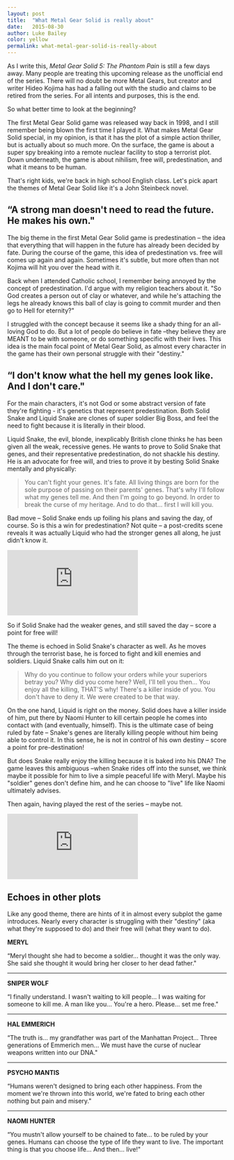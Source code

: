 ```yaml
---
layout: post
title:  "What Metal Gear Solid is really about"
date:   2015-08-30
author: Luke Bailey
color: yellow
permalink: what-metal-gear-solid-is-really-about
---
```

As I write this, _Metal Gear Solid 5: The Phantom Pain_ is still a few days away. Many people are treating this upcoming release as the unofficial end of the series. There will no doubt be more Metal Gears, but creator and writer Hideo Kojima has had a falling out with the studio and claims to be retired from the series. For all intents and purposes, this is the end.

So what better time to look at the beginning?

The first Metal Gear Solid game was released way back in 1998, and I still remember being blown the first time I played it. What makes Metal Gear Solid special, in my opinion, is that it has the plot of a simple action thriller, but is actually about so much more. On the surface, the game is about a super spy breaking into a remote nuclear facility to stop a terrorist plot. Down underneath, the game is about nihilism, free will, predestination, and what it means to be human.

That's right kids, we're back in high school English class. Let's pick apart the themes of Metal Gear Solid like it's a John Steinbeck novel.

## **&ldquo;A strong man doesn't need to read the future. He makes his own."** ##

The big theme in the first Metal Gear Solid game is predestination – the idea that everything that will happen in the future has already been decided by fate. During the course of the game, this idea of predestination vs. free will comes up again and again. Sometimes it's subtle, but more often than not Kojima will hit you over the head with it.

Back when I attended Catholic school, I remember being annoyed by the concept of predestination. I'd argue with my religion teachers about it. "So God creates a person out of clay or whatever, and while he's attaching the legs he already knows this ball of clay is going to commit murder and then go to Hell for eternity?"

I struggled with the concept because it seems like a shady thing for an all-loving God to do. But a lot of people do believe in fate –they believe they are MEANT to be with someone, or do something specific with their lives. This idea is the main focal point of Metal Gear Solid, as almost every character in the game has their own personal struggle with their "destiny."

## **&ldquo;I don't know what the hell my genes look like. And I don't care."** ##

For the main characters, it's not God or some abstract version of fate they're fighting - it's genetics that represent predestination. Both Solid Snake and Liquid Snake are clones of super soldier Big Boss, and feel the need to fight because it is literally in their blood.

Liquid Snake, the evil, blonde, inexplicably British clone thinks he has been given all the weak, recessive genes. He wants to prove to Solid Snake that genes, and their representative predestination, do not shackle his destiny. He is an advocate for free will, and tries to prove it by besting Solid Snake mentally and physically:

> You can't fight your genes. It's fate. All living things are born for the sole purpose
> of passing on their parents' genes. That's why I'll follow what my genes tell me. And
> then I'm going to go beyond. In order to break the curse of my heritage. And to do
> that... first I will kill you.

Bad move – Solid Snake ends up foiling his plans and saving the day, of course. So is this a win for predestination? Not quite – a post-credits scene reveals it was actually Liquid who had the stronger genes all along, he just didn't know it.

<iframe class="video" src="https://www.youtube.com/embed/FmoLd_YiQ-U" frameborder="0" allowfullscreen></iframe>

So if Solid Snake had the weaker genes, and still saved the day – score a point for free will!

The theme is echoed in Solid Snake's character as well. As he moves through the terrorist base, he is forced to fight and kill enemies and soldiers. Liquid Snake calls him out on it:

> Why do you continue to follow your orders while your superiors betray you? Why did you
> come here? Well, I'll tell you then... You enjoy all the killing, THAT'S why! There's
> a killer inside of you. You don't have to deny it. We were created to be that way.

On the one hand, Liquid is right on the money. Solid does have a killer inside of him, put there by Naomi Hunter to kill certain people he comes into contact with (and eventually, himself). This is the ultimate case of being ruled by fate – Snake's genes are literally killing people without him being able to control it. In this sense, he is not in control of his own destiny – score a point for pre-destination!

But does Snake really enjoy the killing because it is baked into his DNA? The game leaves this ambiguous –when Snake rides off into the sunset, we think maybe it possible for him to live a simple peaceful life with Meryl. Maybe his "soldier" genes don't define him, and he can choose to "live" life like Naomi ultimately advises.

Then again, having played the rest of the series – maybe not.

<iframe class="video" src="https://www.youtube.com/embed/6WZHpPaWTm0" frameborder="0" allowfullscreen></iframe>

## **Echoes in other plots** ##

Like any good theme, there are hints of it in almost every subplot the game introduces. Nearly every character is struggling with their "destiny" (aka what they're supposed to do) and their free will (what they want to do).

**MERYL**

&ldquo;Meryl thought she had to become a soldier... thought it was the only way.  She said she thought it would bring her closer to her dead father."

---

**SNIPER WOLF**

&ldquo;I finally understand.  I wasn't waiting to kill people... I was waiting for someone to kill me.  A man like you... You're a hero. Please... set me free."

---

**HAL EMMERICH**

&ldquo;The truth is... my grandfather was part of the Manhattan Project... Three generations of Emmerich men... We must have the curse of nuclear weapons written into our DNA."

---

**PSYCHO MANTIS**

&ldquo;Humans weren't designed to bring each other happiness.  From the moment we're thrown into this world, we're fated to bring each other nothing but pain and misery."

---

**NAOMI HUNTER**

&ldquo;You mustn't allow yourself to be chained to fate... to be ruled by your genes. Humans can choose the type of life they want to live. The important thing is that you choose life... And then... live!"
